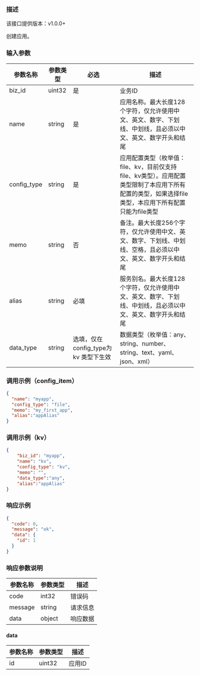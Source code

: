 ### 描述

该接口提供版本：v1.0.0+

创建应用。

### 输入参数

| 参数名称                | 参数类型     | 必选   | 描述             |
|---------------------| ------------ | ------ | ---------------- |
| biz_id              | uint32       | 是                                        | 业务ID     |
| name                | string       | 是                                        | 应用名称。最大长度128个字符，仅允许使用中文、英文、数字、下划线、中划线，且必须以中文、英文、数字开头和结尾     |
| config_type         | string       | 是                                        | 应用配置类型（枚举值：file、kv，目前仅支持file、kv类型）。应用配置类型限制了本应用下所有配置的类型，如果选择file类型，本应用下所有配置只能为file类型 |
| memo                | string       | 否                                        | 备注。最大长度256个字符，仅允许使用中文、英文、数字、下划线、中划线、空格，且必须以中文、英文、数字开头和结尾    |
| alias            | string   | 必填                                      | 服务别名。最大长度128个字符，仅允许使用中文、英文、数字、下划线、中划线，且必须以中文、英文、数字开头和结尾 |
| data_type | string | 选填，仅在config_type为kv 类型下生效 | 数据类型（枚举值：any、string、number、string、text、yaml、json、xml） |


### 调用示例（config_item）

```json
{
  "name": "myapp",
  "config_type": "file",
  "memo": "my_first_app",
  "alias":"appAlias"
}
```

### 调用示例（kv）

```json
{
    "biz_id": "myapp",
    "name": "kv",
    "config_type": "kv",
    "memo": "",
    "data_type":"any",
    "alias":"appAlias"
}
```

### 响应示例

```json
{
  "code": 0,
  "message": "ok",
  "data": {
    "id": 1
  }
}
```

### 响应参数说明

| 参数名称     | 参数类型         | 描述                           |
| ------------ |--------------| ------------------------------ |
|      code        | int32        |            错误码                   |
|      message     | string       |             请求信息                  |
|       data       | object       |            响应数据                  |

#### data

| 参数名称     | 参数类型   | 描述                           |
| ------------ | ---------- | ------------------------------ |
|      id        |      uint32      |            应用ID                    |
